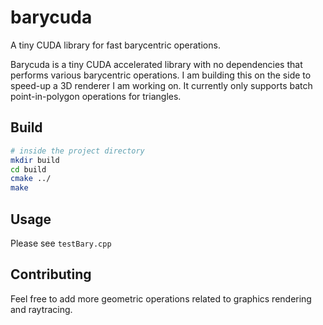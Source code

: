# barycuda
A tiny CUDA library for fast barycentric operations.

Barycuda is a tiny CUDA accelerated library with no dependencies that
performs various barycentric operations. I am building this on the side
to speed-up a 3D renderer I am working on. It currently only
supports batch point-in-polygon operations for triangles.

## Build
```bash
# inside the project directory
mkdir build
cd build
cmake ../
make
```

## Usage
Please see `testBary.cpp` 

## Contributing
Feel free to add more geometric operations related to
graphics rendering and raytracing.